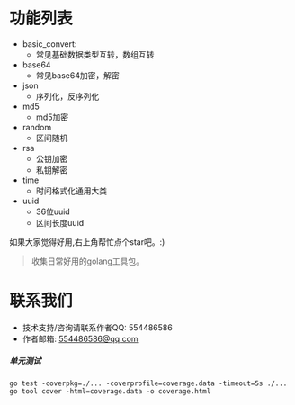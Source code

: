 # 功能列表

- basic_convert:
    - 常见基础数据类型互转，数组互转
- base64
    - 常见base64加密，解密
- json
    - 序列化，反序列化
- md5
    - md5加密
- random
    - 区间随机
- rsa
    - 公钥加密
    - 私钥解密
- time
    - 时间格式化通用大类
- uuid
    - 36位uuid
    - 区间长度uuid

如果大家觉得好用,右上角帮忙点个star吧。:)
> 收集日常好用的golang工具包。

# 联系我们

- 技术支持/咨询请联系作者QQ: 554486586
- 作者邮箱: 554486586@qq.com

##### 单元测试

```
go test -coverpkg=./... -coverprofile=coverage.data -timeout=5s ./...
go tool cover -html=coverage.data -o coverage.html
````